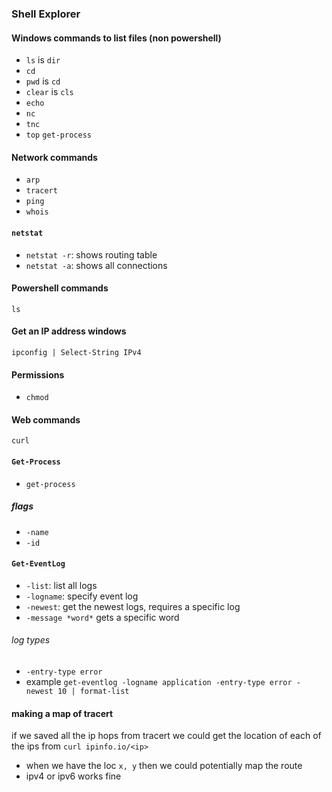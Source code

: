 ### Shell Explorer

#### Windows commands to list files (non powershell)

- `ls` is `dir`
- `cd`
- `pwd` is `cd`
- `clear` is `cls`
- `echo`
- `nc`
- `tnc`
- `top` `get-process`
#### Network commands

- `arp`
- `tracert`
- `ping`
- `whois`
#### `netstat`
 - `netstat -r`: shows routing table
 - `netstat -a`: shows all connections

#### Powershell commands

`ls`

#### Get an IP address windows

`ipconfig | Select-String IPv4 `

#### Permissions

- `chmod`

#### Web commands

`curl`

#### `Get-Process`
- `get-process`

##### flags
- `-name`
- `-id`


#### `Get-EventLog`

- `-list`: list all logs
- `-logname`: specify event log
- `-newest`: get the newest logs, requires a specific log
- `-message *word*` gets a specific word

###### log types
- `-entry-type error `
- example `get-eventlog -logname application -entry-type error -newest 10 | format-list`


#### making a map of tracert
if we saved all the ip hops from tracert
we could get the location of each of the ips from `curl ipinfo.io/<ip>`

* when we have the loc `x, y` then we could potentially map the route 
* ipv4 or ipv6 works fine